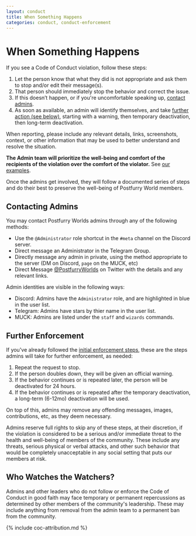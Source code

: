 ```yaml
---
layout: conduct
title: When Something Happens
categories: conduct, conduct-enforcement
---
```


# When Something Happens

If you see a Code of Conduct violation, follow these steps:

1. Let the person know that what they did is not appropriate and ask them to stop and/or edit their message(s).
2. That person should immediately stop the behavior and correct the issue.
3. If this doesn’t happen, or if you're uncomfortable speaking up, [contact admins](#contacting-admins).
4. As soon as available, an admin will identify themselves, and take [further action (see below)](#further-enforcement), starting with a warning, then temporary deactivation, then long-term deactivation.

When reporting, please include any relevant details, links, screenshots, context, or other information that may be used to better understand and resolve the situation.

**The Admin team will prioritize the well-being and comfort of the recipients of the violation over the comfort of the violator.** See [our examples](/conduct/examples).

Once the admins get involved, they will follow a documented series of steps and do their best to preserve the well-being of Postfurry World members.

## <a name="#contacting-admins"/>Contacting Admins

You may contact Postfurry Worlds admins through any of the following methods:

  * Use the `@Administrator` role shortcut in the `#meta` channel on the Discord server.
  * Direct message an Administrator in the Telegram Group.
  * Directly message any admin in private, using the method appropriate to the server (DM on Discord, `page` on the MUCK, etc)
  * Direct Message [@PostfurryWorlds](https://twitter.com/postfurryworlds) on Twitter with the details and any relevant links.

Admin identities are visible in the following ways:

  * Discord: Admins have the `Administrator` role, and are highlighted in blue in the user list.
  * Telegram: Admins have stars by thier name in the user list.
  * MUCK: Admins are listed under the `staff` and `wizards` commands.

## <a name="#further-enforcement"/>Further Enforcement

If you've already followed the [initial enforcement steps](#when-something-happens), these are the steps admins will take for further enforcement, as needed:

  1. Repeat the request to stop.
  2. If the person doubles down, they will be given an official warning.
  3. If the behavior continues or is repeated later, the person will be deactivated for 24 hours.
  4. If the behavior continues or is repeated after the temporary deactivation, a long-term (6-12mo) deactivation will be used.

On top of this, admins may remove any offending messages, images, contributions, etc, as they deem necessary.

Admins reserve full rights to skip any of these steps, at their discretion, if the violation is considered to be a serious and/or immediate threat to the health and well-being of members of the community. These include any threats, serious physical or verbal attacks, and other such behavior that would be completely unacceptable in any social setting that puts our members at risk.

## Who Watches the Watchers?

Admins and other leaders who do not follow or enforce the Code of Conduct in good faith may face temporary or permanent repercussions as determined by other members of the community's leadership. These may include anything from removal from the admin team to a permanent ban from the community.

{% include coc-attribution.md %}
